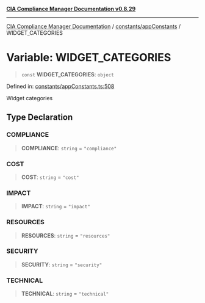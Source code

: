 [**CIA Compliance Manager Documentation v0.8.29**](../../../README.md)

***

[CIA Compliance Manager Documentation](../../../modules.md) / [constants/appConstants](../README.md) / WIDGET\_CATEGORIES

# Variable: WIDGET\_CATEGORIES

> `const` **WIDGET\_CATEGORIES**: `object`

Defined in: [constants/appConstants.ts:508](https://github.com/Hack23/cia-compliance-manager/blob/5836b4c74e2010cd05eca63c0016fd711c628ec9/src/constants/appConstants.ts#L508)

Widget categories

## Type Declaration

### COMPLIANCE

> **COMPLIANCE**: `string` = `"compliance"`

### COST

> **COST**: `string` = `"cost"`

### IMPACT

> **IMPACT**: `string` = `"impact"`

### RESOURCES

> **RESOURCES**: `string` = `"resources"`

### SECURITY

> **SECURITY**: `string` = `"security"`

### TECHNICAL

> **TECHNICAL**: `string` = `"technical"`
